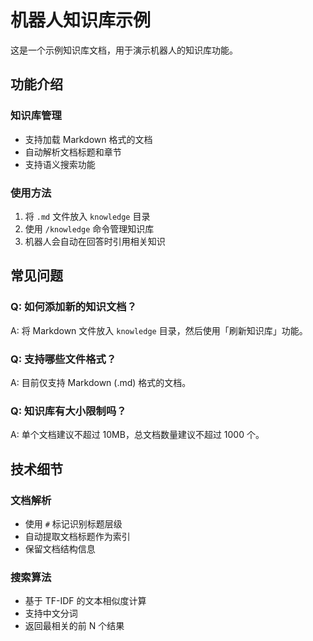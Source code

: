 # 机器人知识库示例

这是一个示例知识库文档，用于演示机器人的知识库功能。

## 功能介绍

### 知识库管理
- 支持加载 Markdown 格式的文档
- 自动解析文档标题和章节
- 支持语义搜索功能

### 使用方法
1. 将 `.md` 文件放入 `knowledge` 目录
2. 使用 `/knowledge` 命令管理知识库
3. 机器人会自动在回答时引用相关知识

## 常见问题

### Q: 如何添加新的知识文档？
A: 将 Markdown 文件放入 `knowledge` 目录，然后使用「刷新知识库」功能。

### Q: 支持哪些文件格式？
A: 目前仅支持 Markdown (.md) 格式的文档。

### Q: 知识库有大小限制吗？
A: 单个文档建议不超过 10MB，总文档数量建议不超过 1000 个。

## 技术细节

### 文档解析
- 使用 `#` 标记识别标题层级
- 自动提取文档标题作为索引
- 保留文档结构信息

### 搜索算法
- 基于 TF-IDF 的文本相似度计算
- 支持中文分词
- 返回最相关的前 N 个结果